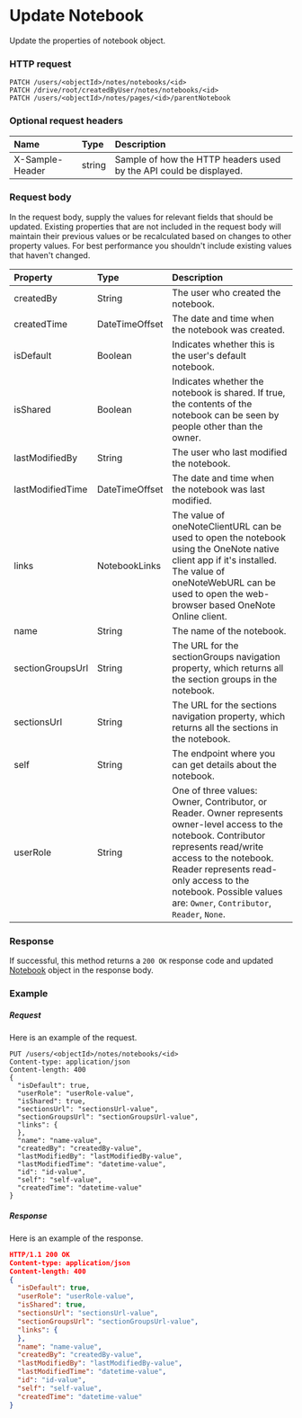 # Update Notebook

Update the properties of notebook object.
### HTTP request
```http
PATCH /users/<objectId>/notes/notebooks/<id>
PATCH /drive/root/createdByUser/notes/notebooks/<id>
PATCH /users/<objectId>/notes/pages/<id>/parentNotebook
```
### Optional request headers
| Name       | Type | Description|
|:-----------|:------|:----------|
| X-Sample-Header  | string  | Sample of how the HTTP headers used by the API could be displayed.|

### Request body
In the request body, supply the values for relevant fields that should be updated. Existing properties that are not included in the request body will maintain their previous values or be recalculated based on changes to other property values. For best performance you shouldn't include existing values that haven't changed.

| Property	   | Type	|Description|
|:---------------|:--------|:----------|
|createdBy|String|The user who created the notebook.|
|createdTime|DateTimeOffset|The date and time when the notebook was created.|
|isDefault|Boolean|Indicates whether this is the user's default notebook.|
|isShared|Boolean|Indicates whether the notebook is shared. If true, the contents of the notebook can be seen by people other than the owner.|
|lastModifiedBy|String|The user who last modified the notebook.|
|lastModifiedTime|DateTimeOffset|The date and time when the notebook was last modified.|
|links|NotebookLinks|The value of oneNoteClientURL can be used to open the notebook using the OneNote native client app if it's installed. The value of oneNoteWebURL can be used to open the web-browser based OneNote Online client.|
|name|String|The name of the notebook.|
|sectionGroupsUrl|String|The URL for the sectionGroups navigation property, which returns all the section groups in the notebook.|
|sectionsUrl|String|The URL for the sections navigation property, which returns all the sections in the notebook.|
|self|String|The endpoint where you can get details about the notebook.|
|userRole|String|One of three values: Owner, Contributor, or Reader. Owner represents owner-level access to the notebook. Contributor represents read/write access to the notebook. Reader represents read-only access to the notebook. Possible values are: `Owner`, `Contributor`, `Reader`, `None`.|

### Response
If successful, this method returns a `200 OK` response code and updated [Notebook](../resources/notebook.md) object in the response body.
### Example
##### Request
Here is an example of the request.
```http
PUT /users/<objectId>/notes/notebooks/<id>
Content-type: application/json
Content-length: 400
{
  "isDefault": true,
  "userRole": "userRole-value",
  "isShared": true,
  "sectionsUrl": "sectionsUrl-value",
  "sectionGroupsUrl": "sectionGroupsUrl-value",
  "links": {
  },
  "name": "name-value",
  "createdBy": "createdBy-value",
  "lastModifiedBy": "lastModifiedBy-value",
  "lastModifiedTime": "datetime-value",
  "id": "id-value",
  "self": "self-value",
  "createdTime": "datetime-value"
}
```
##### Response
Here is an example of the response.
```json
HTTP/1.1 200 OK
Content-type: application/json
Content-length: 400
{
  "isDefault": true,
  "userRole": "userRole-value",
  "isShared": true,
  "sectionsUrl": "sectionsUrl-value",
  "sectionGroupsUrl": "sectionGroupsUrl-value",
  "links": {
  },
  "name": "name-value",
  "createdBy": "createdBy-value",
  "lastModifiedBy": "lastModifiedBy-value",
  "lastModifiedTime": "datetime-value",
  "id": "id-value",
  "self": "self-value",
  "createdTime": "datetime-value"
}
```

<!-- uuid: 324ccdcc-94bc-4898-aaa1-aaf2fc285cbc
2015-10-12 23:19:39 UTC -->